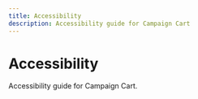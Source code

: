 ```yaml
---
title: Accessibility
description: Accessibility guide for Campaign Cart
---
```


# Accessibility

Accessibility guide for Campaign Cart.